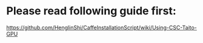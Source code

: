 # Please read following guide first:
https://github.com/HenglinShi/CaffeInstallationScript/wiki/Using-CSC-Taito-GPU
